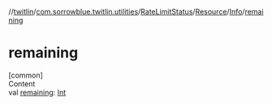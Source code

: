 //[twitlin](../../../../index.md)/[com.sorrowblue.twitlin.utilities](../../../index.md)/[RateLimitStatus](../../index.md)/[Resource](../index.md)/[Info](index.md)/[remaining](remaining.md)



# remaining  
[common]  
Content  
val [remaining](remaining.md): [Int](https://kotlinlang.org/api/latest/jvm/stdlib/kotlin/-int/index.html)  



